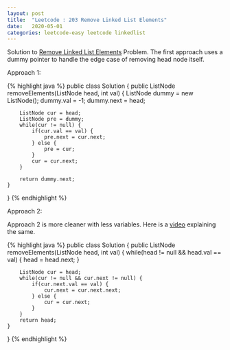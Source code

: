 ```yaml
---
layout: post
title:  "Leetcode : 203 Remove Linked List Elements"
date:   2020-05-01
categories: leetcode-easy leetcode linkedlist
---
```


Solution to [Remove Linked List Elements][leetcode] Problem. 
The first approach uses a dummy pointer to handle the edge case of removing head node itself.

Approach 1:

{% highlight java %}
public class Solution {
    public ListNode removeElements(ListNode head, int val) {
        ListNode dummy = new ListNode();
        dummy.val = -1;
        dummy.next = head;
        
        ListNode cur = head;
        ListNode pre = dummy;
        while(cur != null) {
            if(cur.val == val) {
                pre.next = cur.next;
            } else {
                pre = cur;
            }    
            cur = cur.next;
        }
        
        return dummy.next;
    }
}
{% endhighlight %}

Approach 2:

Approach 2 is more cleaner with less variables. Here is a [video][utube] explaining the same.

{% highlight java %}
public class Solution {
    public ListNode removeElements(ListNode head, int val) {
        while(head != null && head.val == val) {
            head = head.next;
        }
        
        ListNode cur = head;
        while(cur != null && cur.next != null) {
            if(cur.next.val == val) {
                cur.next = cur.next.next;
            } else {
                cur = cur.next;
            }
        }
        return head;
    } 
}
{% endhighlight %}

[leetcode]: https://leetcode.com/problems/linked-list-cycle-ii/
[utube]: https://www.youtube.com/watch?v=gfFn-OXxcgU